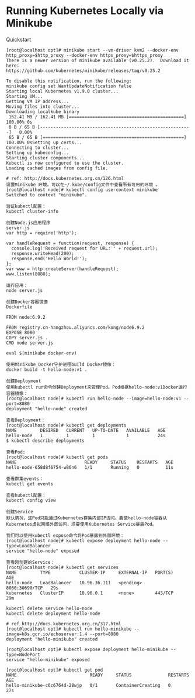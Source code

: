 # Running Kubernetes Locally via Minikube

Quickstart

    [root@localhost opt]# minikube start --vm-driver kvm2 --docker-env http_proxy=$http_proxy --docker-env https_proxy=$https_proxy
    There is a newer version of minikube available (v0.25.2).  Download it here:
    https://github.com/kubernetes/minikube/releases/tag/v0.25.2
    
    To disable this notification, run the following:
    minikube config set WantUpdateNotification false
    Starting local Kubernetes v1.9.0 cluster...
    Starting VM...
    Getting VM IP address...
    Moving files into cluster...
    Downloading localkube binary
     162.41 MB / 162.41 MB [============================================] 100.00% 0s
     0 B / 65 B [----------------------------------------------------------]   0.00%
     65 B / 65 B [======================================================] 100.00% 0sSetting up certs...
    Connecting to cluster...
    Setting up kubeconfig...
    Starting cluster components...
    Kubectl is now configured to use the cluster.
    Loading cached images from config file.

	# ref: http://docs.kubernetes.org.cn/126.html
    设置Minikube 环境。可以在~/.kube/config文件中查看所有可用的环境 。
    [root@localhost node]# kubectl config use-context minikube
    Switched to context "minikube".

    验证kubectl配置：
    kubectl cluster-info

    创建Node.js应用程序
    server.js
	var http = require('http');

	var handleRequest = function(request, response) {
	  console.log('Received request for URL: ' + request.url);
	  response.writeHead(200);
	  response.end('Hello World!');
	};
	var www = http.createServer(handleRequest);
	www.listen(8080);

	运行应用：
	node server.js

	创建Docker容器镜像
	Dockerfile 

	FROM node:6.9.2

    FROM registry.cn-hangzhou.aliyuncs.com/kong/node6.9.2
	EXPOSE 8080
	COPY server.js .
	CMD node server.js

	eval $(minikube docker-env)

	使用Minikube Docker守护进程build Docker镜像：
	docker build -t hello-node:v1 .

	创建Deployment
	使用kubectl run命令创建Deployment来管理Pod。Pod根据hello-node:v1Docker运行容器镜像：
	[root@localhost node]# kubectl run hello-node --image=hello-node:v1 --port=8080
	deployment "hello-node" created

	查看Deployment：
    [root@localhost node]# kubectl get deployments
    NAME         DESIRED   CURRENT   UP-TO-DATE   AVAILABLE   AGE
    hello-node   1         1         1            1           24s
    $ kubectl describe deployments

	查看Pod:
    [root@localhost node]# kubectl get pods
    NAME                          READY     STATUS    RESTARTS   AGE
    hello-node-658d8f6754-w86n6   1/1       Running   0          11s

	查看群集events：
	kubectl get events

	查看kubectl配置：
	kubectl config view

	创建Service
	默认情况，这Pod只能通过Kubernetes群集内部IP访问。要使hello-node容器从Kubernetes虚拟网络外部访问，须要使用Kubernetes Service暴露Pod。

	我们可以使用kubectl expose命令将Pod暴露到外部环境：
	[root@localhost node]# kubectl expose deployment hello-node --type=LoadBalancer
	service "hello-node" exposed

	查看刚创建的Service：
	[root@localhost node]# kubectl get services
	NAME         TYPE           CLUSTER-IP     EXTERNAL-IP   PORT(S)          AGE
	hello-node   LoadBalancer   10.96.36.111   <pending>     8080:30690/TCP   29s
	kubernetes   ClusterIP      10.96.0.1      <none>        443/TCP          29m

    kubectl delete service hello-node
    kubectl delete deployment hello-node

    # ref http://docs.kubernetes.org.cn/317.html
    [root@localhost opt]# kubectl run hello-minikube --image=k8s.gcr.io/echoserver:1.4 --port=8080
    deployment "hello-minikube" created

    [root@localhost opt]# kubectl expose deployment hello-minikube --type=NodePort
    service "hello-minikube" exposed

    [root@localhost opt]# kubectl get pod
    NAME                            READY     STATUS              RESTARTS   AGE
    hello-minikube-c6c6764d-28wjp   0/1       ContainerCreating   0          27s

    
